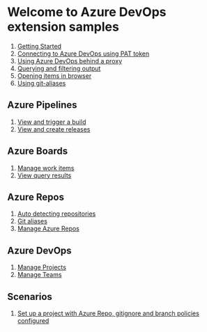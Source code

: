 # Welcome to Azure DevOps extension samples
1. [Getting Started](/doc/getting_started.md)
2. [Connecting to Azure DevOps using PAT token](/samples/credentials.md)
3. [Using Azure DevOps behind a proxy]()
4. [Querying and filtering output]()
5. [Opening items in browser](/samples/open-in-browser.md)
6. [Using git-aliases](/samples/git-aliases.md)

## Azure Pipelines
1. [View and trigger a build]()
2. [View and create releases]()

## Azure Boards
1. [Manage work items]() 
2. [View query results]()
 
## Azure Repos
1. [Auto detecting repositories]()
2. [Git aliases]()
3. [Manage Azure Repos]()

## Azure DevOps
1. [Manage Projects]()
2. [Manage Teams]()

## Scenarios
1. [Set up a project with Azure Repo, gitignore and branch policies configured]()
